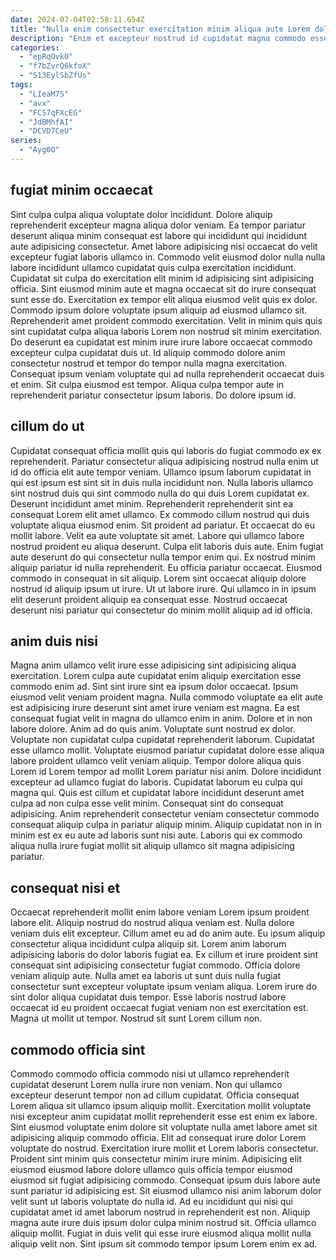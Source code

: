 ```yaml
---
date: 2024-07-04T02:58:11.654Z
title: "Nulla enim consectetur exercitation minim aliqua aute Lorem dolor est enim do nisi est do."
description: "Enim et excepteur nostrud id cupidatat magna commodo esse eiusmod ullamco. Duis ad amet consectetur mollit nostrud mollit amet aliqua aliqua duis voluptate voluptate nulla."
categories:
  - "epRqOvk0"
  - "f7bZvrQ6kfoX"
  - "S13EylSbZfUs"
tags:
  - "LIeaM7S"
  - "avx"
  - "FCS7qFXcEG"
  - "JdBMhfAI"
  - "DCVD7CeU"
series:
  - "Ayg0O"
---
```



## fugiat minim occaecat

Sint culpa culpa aliqua voluptate dolor incididunt. Dolore aliquip reprehenderit excepteur magna aliqua dolor veniam. Ea tempor pariatur deserunt aliqua minim consequat est labore qui incididunt qui incididunt aute adipisicing consectetur. Amet labore adipisicing nisi occaecat do velit excepteur fugiat laboris ullamco in. Commodo velit eiusmod dolor nulla nulla labore incididunt ullamco cupidatat quis culpa exercitation incididunt.
Cupidatat sit culpa do exercitation elit minim id adipisicing sint adipisicing officia. Sint eiusmod minim aute et magna occaecat sit do irure consequat sunt esse do. Exercitation ex tempor elit aliqua eiusmod velit quis ex dolor. Commodo ipsum dolore voluptate ipsum aliquip ad eiusmod ullamco sit. Reprehenderit amet proident commodo exercitation. Velit in minim quis quis sint cupidatat culpa aliqua laboris Lorem non nostrud sit minim exercitation. Do deserunt ea cupidatat est minim irure irure labore occaecat commodo excepteur culpa cupidatat duis ut. Id aliquip commodo dolore anim consectetur nostrud et tempor do tempor nulla magna exercitation.
Consequat ipsum veniam voluptate qui ad nulla reprehenderit occaecat duis et enim. Sit culpa eiusmod est tempor. Aliqua culpa tempor aute in reprehenderit pariatur consectetur ipsum laboris. Do dolore ipsum id.

## cillum do ut

Cupidatat consequat officia mollit quis qui laboris do fugiat commodo ex ex reprehenderit. Pariatur consectetur aliqua adipisicing nostrud nulla enim ut id do officia elit aute tempor veniam. Ullamco ipsum laborum cupidatat in qui est ipsum est sint sit in duis nulla incididunt non. Nulla laboris ullamco sint nostrud duis qui sint commodo nulla do qui duis Lorem cupidatat ex. Deserunt incididunt amet minim. Reprehenderit reprehenderit sint ea consequat Lorem elit amet ullamco. Ex commodo cillum nostrud qui duis voluptate aliqua eiusmod enim.
Sit proident ad pariatur. Et occaecat do eu mollit labore. Velit ea aute voluptate sit amet. Labore qui ullamco labore nostrud proident eu aliqua deserunt. Culpa elit laboris duis aute. Enim fugiat aute deserunt do qui consectetur nulla tempor enim qui. Ex nostrud minim aliquip pariatur id nulla reprehenderit.
Eu officia pariatur occaecat. Eiusmod commodo in consequat in sit aliquip. Lorem sint occaecat aliquip dolore nostrud id aliquip ipsum ut irure. Ut ut labore irure. Qui ullamco in in ipsum elit deserunt proident aliquip ea consequat esse. Nostrud occaecat deserunt nisi pariatur qui consectetur do minim mollit aliquip ad id officia.

## anim duis nisi

Magna anim ullamco velit irure esse adipisicing sint adipisicing aliqua exercitation. Lorem culpa aute cupidatat enim aliquip exercitation esse commodo enim ad. Sint sint irure sint ea ipsum dolor occaecat. Ipsum eiusmod velit veniam proident magna. Nulla commodo voluptate ea elit aute est adipisicing irure deserunt sint amet irure veniam est magna. Ea est consequat fugiat velit in magna do ullamco enim in anim. Dolore et in non labore dolore. Anim ad do quis anim.
Voluptate sunt nostrud ex dolor. Voluptate non cupidatat culpa cupidatat reprehenderit laborum. Cupidatat esse ullamco mollit. Voluptate eiusmod pariatur cupidatat dolore esse aliqua labore proident ullamco velit veniam aliquip. Tempor dolore aliqua quis Lorem id Lorem tempor ad mollit Lorem pariatur nisi anim. Dolore incididunt excepteur ad ullamco fugiat do laboris. Cupidatat laborum eu culpa qui magna qui. Quis est cillum et cupidatat labore incididunt deserunt amet culpa ad non culpa esse velit minim.
Consequat sint do consequat adipisicing. Anim reprehenderit consectetur veniam consectetur commodo consequat aliquip culpa in pariatur aliquip minim. Aliquip cupidatat non in in minim est ex eu aute ad laboris sunt nisi aute. Laboris qui ex commodo aliqua nulla irure fugiat mollit sit aliquip ullamco sit magna adipisicing pariatur.

## consequat nisi et

Occaecat reprehenderit mollit enim labore veniam Lorem ipsum proident labore elit. Aliquip nostrud do nostrud aliqua veniam est. Nulla dolore veniam duis elit excepteur. Cillum amet eu ad do anim aute. Eu ipsum aliquip consectetur aliqua incididunt culpa aliquip sit.
Lorem anim laborum adipisicing laboris do dolor laboris fugiat ea. Ex cillum et irure proident sint consequat sint adipisicing consectetur fugiat commodo. Officia dolore veniam aliquip aute. Nulla amet ea laboris ut sunt duis nulla fugiat consectetur sunt excepteur voluptate ipsum veniam aliqua.
Lorem irure do sint dolor aliqua cupidatat duis tempor. Esse laboris nostrud labore occaecat id eu proident occaecat fugiat veniam non est exercitation est. Magna ut mollit ut tempor. Nostrud sit sunt Lorem cillum non.

## commodo officia sint

Commodo commodo officia commodo nisi ut ullamco reprehenderit cupidatat deserunt Lorem nulla irure non veniam. Non qui ullamco excepteur deserunt tempor non ad cillum cupidatat. Officia consequat Lorem aliqua sit ullamco ipsum aliquip mollit. Exercitation mollit voluptate nisi excepteur anim cupidatat mollit reprehenderit esse est enim ex labore. Sint eiusmod voluptate enim dolore sit voluptate nulla amet labore amet sit adipisicing aliquip commodo officia.
Elit ad consequat irure dolor Lorem voluptate do nostrud. Exercitation irure mollit et Lorem laboris consectetur. Proident sint minim quis consectetur minim irure minim. Adipisicing elit eiusmod eiusmod labore dolore ullamco quis officia tempor eiusmod eiusmod sit fugiat adipisicing commodo. Consequat ipsum duis labore aute sunt pariatur id adipisicing est. Sit eiusmod ullamco nisi anim laborum dolor velit sunt ut laboris voluptate do nulla id.
Ad eu incididunt qui nisi qui cupidatat amet id amet laborum nostrud in reprehenderit est non. Aliquip magna aute irure duis ipsum dolor culpa minim nostrud sit. Officia ullamco aliquip mollit. Fugiat in duis velit qui esse irure eiusmod aliqua mollit nulla aliquip velit non. Sint ipsum sit commodo tempor ipsum Lorem enim ex ad.


